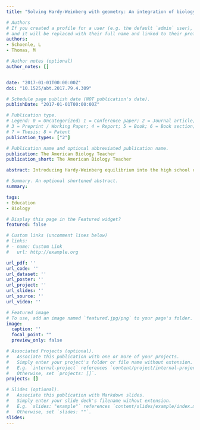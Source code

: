 ```yaml
---
title: "Solving Hardy-Weinberg with geometry: An integration of biology and math"

# Authors
# If you created a profile for a user (e.g. the default `admin` user), write the username (folder name) here
# and it will be replaced with their full name and linked to their profile.
authors:
- Schoenle, L
- Thomas, M

# Author notes (optional)
author_notes: []


date: "2017-01-01T00:00:00Z"
doi: "10.1525/abt.2017.79.4.309"

# Schedule page publish date (NOT publication's date).
publishDate: "2017-01-01T00:00:00Z"

# Publication type.
# Legend: 0 = Uncategorized; 1 = Conference paper; 2 = Journal article;
# 3 = Preprint / Working Paper; 4 = Report; 5 = Book; 6 = Book section;
# 7 = Thesis; 8 = Patent
publication_types: ["2"]

# Publication name and optional abbreviated publication name.
publication: The American Biology Teacher
publication_short: The American Biology Teacher

abstract: Introducing Hardy-Weinberg equilibrium into the high school or college classroom can be difficult because many students struggle with the mathematical formalism of the Hardy-Weinberg equations. Despite the potential difficulties, incorporating Hardy-Weinberg into the curriculum can provide students with the opportunity to investigate a scientific theory using data and integrate across the disciplines of biology and mathematics. We present a geometric way to interpret and visualize Hardy-Weinberg equilibrium, allowing students to focus on the core ideas without algebraic baggage. We also introduce interactive applets that draw on the distributive property of mathematics to allow students to experiment in real time. With the applets, students can observe the effects of changing allele frequencies on genotype frequencies in a population at Hardy-Weinberg equilibrium. Anecdotally, we found use of the geometric interpretation led to deeper student understanding of the concepts and improved the students' ability to solve Hardy-Weinberg-related problems. Students can use the ideas and tools provided here to draw connections between the biology and mathematics, as well as between algebra and geometry.

# Summary. An optional shortened abstract.
summary:

tags:
- Education
- Biology

# Display this page in the Featured widget?
featured: false

# Custom links (uncomment lines below)
# links:
# - name: Custom Link
#   url: http://example.org

url_pdf: ''
url_code: ''
url_dataset: ''
url_poster: ''
url_project: ''
url_slides: ''
url_source: ''
url_video: ''

# Featured image
# To use, add an image named `featured.jpg/png` to your page's folder.
image:
  caption: ''
  focal_point: ""
  preview_only: false

# Associated Projects (optional).
#   Associate this publication with one or more of your projects.
#   Simply enter your project's folder or file name without extension.
#   E.g. `internal-project` references `content/project/internal-project/index.md`.
#   Otherwise, set `projects: []`.
projects: []

# Slides (optional).
#   Associate this publication with Markdown slides.
#   Simply enter your slide deck's filename without extension.
#   E.g. `slides: "example"` references `content/slides/example/index.md`.
#   Otherwise, set `slides: ""`.
slides:
---
```

